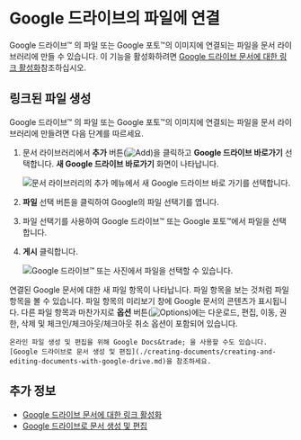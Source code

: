 # Google 드라이브의 파일에 연결

Google 드라이브&trade; 의 파일 또는 Google 포토&trade;의 이미지에 연결되는 파일을 문서 라이브러리에 만들 수 있습니다. 이 기능을 활성화하려면 [Google 드라이브 문서에 대한 링크 활성화](../devops/google-drive-integration/enabling-links-to-google-drive-documents.md)참조하십시오.

## 링크된 파일 생성

Google 드라이브&trade; 의 파일 또는 Google 포토&trade;의 이미지에 연결되는 파일을 문서 라이브러리에 만들려면 다음 단계를 따르세요.

1. 문서 라이브러리에서 **추가** 버튼(![Add](../../../images/icon-add.png))을 클릭하고 **Google 드라이브 바로가기** 선택합니다. **새 Google 드라이브 바로가기** 화면이 나타납니다.

    ![문서 라이브러리의 추가 메뉴에서 새 Google 드라이브 바로 가기를 선택합니다.](./linking-to-files-on-google-drive/images/01.png)

1. **파일** 선택 버튼을 클릭하여 Google의 파일 선택기를 엽니다.

1. 파일 선택기를 사용하여 Google 드라이브&trade; 또는 Google 포토&trade;에서 파일을 선택합니다.

1. **게시** 클릭합니다.

    ![Google 드라이브&trade; 또는 사진에서 파일을 선택할 수 있습니다.](./linking-to-files-on-google-drive/images/02.png)

연결된 Google 문서에 대한 새 파일 항목이 나타납니다. 파일 항목을 보는 것처럼 파일 항목을 볼 수 있습니다. 파일 항목의 미리보기 창에 Google 문서의 콘텐츠가 표시됩니다. 다른 파일 항목과 마찬가지로 **옵션** 버튼(![Options](../../../images/icon-options.png))에는 다운로드, 편집, 이동, 권한, 삭제 및 체크인/체크아웃/체크아웃 취소 옵션이 포함되어 있습니다.

```{tip}
온라인 파일 생성 및 편집을 위해 Google Docs&trade; 을 사용할 수도 있습니다. [Google 드라이브로 문서 생성 및 편집](./creating-documents/creating-and-editing-documents-with-google-drive.md)을 참조하세요.
```

## 추가 정보

* [Google 드라이브 문서에 대한 링크 활성화](../devops/google-drive-integration/enabling-links-to-google-drive-documents.md)
* [Google 드라이브로 문서 생성 및 편집](./creating-documents/creating-and-editing-documents-with-google-drive.md)
